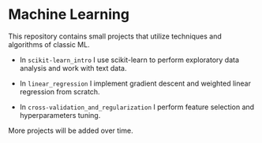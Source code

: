 # Machine Learning

This repository contains small projects that utilize techniques and algorithms of classic ML.

* In `scikit-learn_intro` I use scikit-learn to perform exploratory data analysis and work with text data.

* In `linear_regression` I implement gradient descent and weighted linear regression from scratch. 

* In `cross-validation_and_regularization` I perform feature selection and hyperparameters tuning.

More projects will be added over time.
